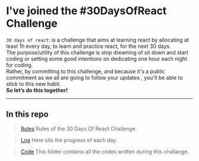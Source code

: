 # I've joined the #30DaysOfReact Challenge

`30 days of react`: is a challenge that aims at learning react by allocating at least 1h every day, to learn and practice react, for the next 30 days.
\
The purpose/utility of this challenge is stop dreaming of sit down and start coding or setting some good intentions on dedicating one hour each night for coding.
\
Rather, by committing to this challenge, and because it's a public commitment as we all are going to follow your updates , you'll be able to stick to this new habit.
\
**So let’s do this together!**

---

## In this repo

> [Rules](rules.md)
Rules of the 30 Days Of React Challenge.

> [Log](log.md)
Here sits the progress of each day.

> [Code](Code/)
This folder contains all the codes written during this challange.